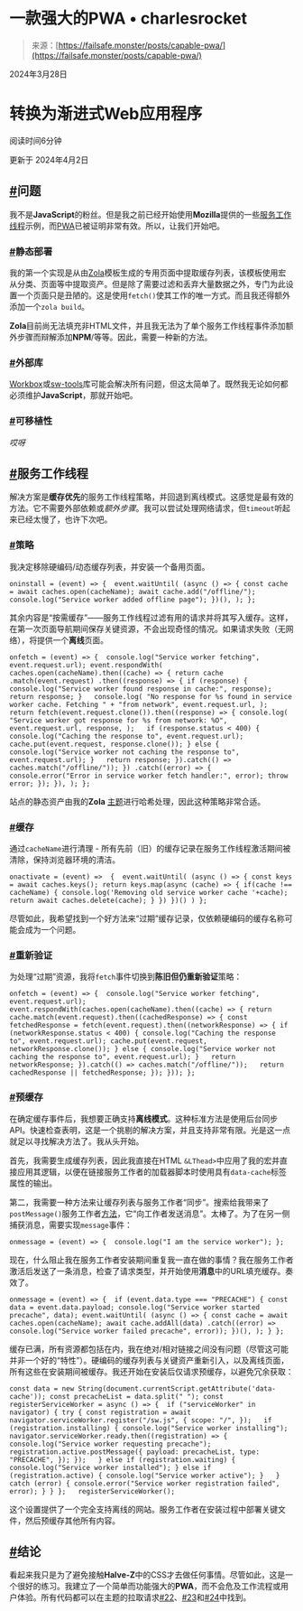 <!--yml

类别：未分类

日期：2024-05-29 12:46:35

-->

# 一款强大的PWA • charlesrocket

> 来源：[https://failsafe.monster/posts/capable-pwa/](https://failsafe.monster/posts/capable-pwa/)

2024年3月28日

# 转换为渐进式Web应用程序

阅读时间6分钟

更新于 2024年4月2日

## [#](#问题)问题

我不是**JavaScript**的粉丝。但是我之前已经开始使用**Mozilla**提供的一些[服务工作线程](https://developer.mozilla.org/en-US/docs/Web/API/Service_Worker_API/Using_Service_Workers)示例，而[PWA](https://wikipedia.org/wiki/Progressive_web_app)已被证明非常有效。所以，让我们开始吧。

### [#](#静态部署)静态部署

我的第一个实现是从由[Zola](https://github.com/getzola/zola)模板生成的专用页面中提取缓存列表，该模板使用宏从分类、页面等中提取资产。但是除了需要过滤和丢弃大量数据之外，专门为此设置一个页面只是丑陋的。这是使用`fetch()`使其工作的唯一方式。而且我还得额外添加一个`zola build`。

**Zola**目前尚无法填充非HTML文件，并且我无法为了单个服务工作线程事件添加额外步骤而辩解添加**NPM**/等等。因此，需要一种新的方法。

### [#](#外部库)外部库

[Workbox](https://developer.chrome.com/docs/workbox)或[sw-tools](https://github.com/veiss-com/sw-tools)库可能会解决所有问题，但这太简单了。既然我无论如何都必须维护**JavaScript**，那就开始吧。

### [#](#可移植性)可移植性

*哎呀*

## [#](#服务工作线程)服务工作线程

解决方案是**缓存优先**的服务工作线程策略，并回退到离线模式。这感觉是最有效的方法。它不需要外部依赖或*额外步骤*。我可以尝试处理网络请求，但`timeout`听起来已经太慢了，也许下次吧。

### [#](#策略)策略

我决定移除硬编码/动态缓存列表，并安装一个备用页面。

```
oninstall = (event) => {  event.waitUntil( (async () => { const cache = await caches.open(cacheName); await cache.add("/offline/"); console.log("Service worker added offline page"); })(), ); }; 
```

其余内容是“按需缓存”——服务工作线程过滤有用的请求并将其写入缓存。这样，在第一次页面导航期间保存关键资源，不会出现奇怪的情况。如果请求失败（无网络），将提供一个**离线**页面。

```
onfetch = (event) => {  console.log("Service worker fetching", event.request.url); event.respondWith( caches.open(cacheName).then((cache) => { return cache .match(event.request) .then((response) => { if (response) { console.log("Service worker found response in cache:", response); return response; }   console.log( "No response for %s found in service worker cache. Fetching " + "from network", event.request.url, );   return fetch(event.request.clone()).then((response) => { console.log( "Service worker got response for %s from network: %O", event.request.url, response, );   if (response.status < 400) { console.log("Caching the response to", event.request.url); cache.put(event.request, response.clone()); } else { console.log("Service worker not caching the response to", event.request.url); }   return response; }).catch(() => caches.match("/offline/")); }) .catch((error) => { console.error("Error in service worker fetch handler:", error); throw error; }); }), ); }; 
```

站点的静态资产由我的**Zola** [主题](https://github.com/charlesrocket/halve-z)进行哈希处理，因此这种策略非常合适。

### [#](#缓存)缓存

通过`cacheName`进行清理 - 所有先前（旧）的缓存记录在服务工作线程激活期间被清除，保持浏览器环境的清洁。

```
onactivate = (event) =>  {  event.waitUntil( (async () => { const keys = await caches.keys(); return keys.map(async (cache) => { if(cache !== cacheName) { console.log('Removing old service worker cache '+cache); return await caches.delete(cache); } }) })() ) }; 
```

尽管如此，我希望找到一个好方法来“过期”缓存记录，仅依赖硬编码的缓存名称可能会成为一个问题。

### [#](#重新验证)重新验证

为处理“过期”资源，我将`fetch`事件切换到**陈旧但仍重新验证**策略：

```
onfetch = (event) => {  console.log("Service worker fetching", event.request.url); event.respondWith(caches.open(cacheName).then((cache) => { return cache.match(event.request).then((cachedResponse) => { const fetchedResponse = fetch(event.request).then((networkResponse) => { if (networkResponse.status < 400) { console.log("Caching the response to", event.request.url); cache.put(event.request, networkResponse.clone()); } else { console.log("Service worker not caching the response to", event.request.url); }   return networkResponse; }).catch(() => caches.match("/offline/"));   return cachedResponse || fetchedResponse; }); })); }; 
```

### [#](#预缓存)预缓存

在确定缓存事件后，我想要正确支持**离线模式**。这种标准方法是使用后台同步API。快速检查表明，这是一个挑剔的解决方案，并且支持非常有限。光是这一点就足以寻找解决方法了。我从头开始。

首先，我需要生成缓存列表，因此我直接在HTML `&LThead>`中应用了我的宏并直接应用其逻辑，以便在链接服务工作者的加载器脚本时使用具有`data-cache`标签属性的输出。

第二，我需要一种方法来让缓存列表与服务工作者“同步”。搜索给我带来了`postMessage()`服务工作者[方法](https://developer.mozilla.org/en-US/docs/Web/API/ServiceWorker/postMessage)，它“向工作者发送消息”。太棒了。为了在另一侧捕获消息，需要实现`message`事件：

```
onmessage = (event) => {  console.log("I am the service worker"); }; 
```

现在，什么阻止我在服务工作者安装期间重复我一直在做的事情？我在服务工作者激活后发送了一条消息，检查了请求类型，并开始使用**消息**中的URL填充缓存。奏效了。

```
onmessage = (event) => {  if (event.data.type === "PRECACHE") { const data = event.data.payload; console.log("Service worker started precache", data); event.waitUntil( (async () => { const cache = await caches.open(cacheName); await cache.addAll(data) .catch((error) => console.log("Service worker failed precache", error)); })(), ); } }; 
```

缓存已满，所有资源都包括在内，我在绝对/相对链接之间没有问题（尽管这可能并非一个好的“特性”）。硬编码的缓存列表与关键资产重新引入，以及离线页面，所有这些在安装期间被缓存。我还开始在安装后仅请求预缓存，以避免冗余获取：

```
const data = new String(document.currentScript.getAttribute('data-cache')); const precacheList = data.split(" "); const registerServiceWorker = async () => {  if ("serviceWorker" in navigator) { try { const registration = await navigator.serviceWorker.register("/sw.js", { scope: "/", });   if (registration.installing) { console.log("Service worker installing"); navigator.serviceWorker.ready.then((registration) => { console.log("Service worker requesting precache"); registration.active.postMessage({ payload: precacheList, type: "PRECACHE", }); });   } else if (registration.waiting) { console.log("Service worker installed"); } else if (registration.active) { console.log("Service worker active"); }   } catch (error) { console.error("Service worker registration failed", error); } } };   registerServiceWorker(); 
```

这个设置提供了一个完全支持离线的网站。服务工作者在安装过程中部署关键文件，然后预缓存其他所有内容。

## [#](#Conclusion)结论

看起来我只是为了避免接触**Halve-Z**中的CSS才去做任何事情。尽管如此，这是一个很好的练习。我建立了一个简单而功能强大的**PWA**，而不会危及工作流程或用户体验。所有代码都可以在主题的拉取请求[#22](https://github.com/charlesrocket/halve-z/pull/22)、[#23](https://github.com/charlesrocket/halve-z/pull/23)和[#24](https://github.com/charlesrocket/halve-z/pull/24)中找到。
